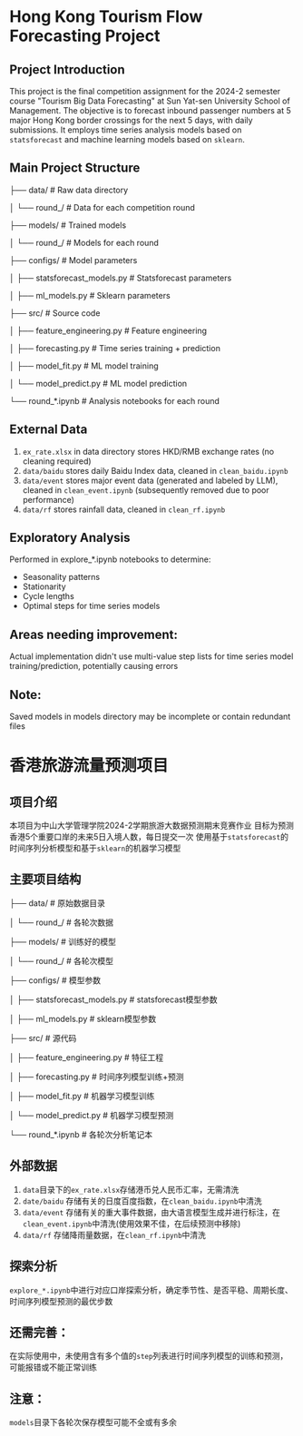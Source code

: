 # Hong Kong Tourism Flow Forecasting Project

## Project Introduction
This project is the final competition assignment for the 2024-2 semester course "Tourism Big Data Forecasting" at Sun Yat-sen University School of Management. The objective is to forecast inbound passenger numbers at 5 major Hong Kong border crossings for the next 5 days, with daily submissions. It employs time series analysis models based on `statsforecast` and machine learning models based on `sklearn`.

## Main Project Structure
├── data/                # Raw data directory

│   └── round_/         # Data for each competition round

├── models/             # Trained models

│   └── round_/         # Models for each round

├── configs/            # Model parameters

│   ├── statsforecast_models.py  # Statsforecast parameters

│   ├── ml_models.py             # Sklearn parameters

├── src/                # Source code

│   ├── feature_engineering.py   # Feature engineering

│   ├── forecasting.py           # Time series training + prediction

│   ├── model_fit.py            # ML model training

│   └── model_predict.py        # ML model prediction

└── round_*.ipynb       # Analysis notebooks for each round

## External Data
1. `ex_rate.xlsx` in data directory stores HKD/RMB exchange rates (no cleaning required)
2. `data/baidu` stores daily Baidu Index data, cleaned in `clean_baidu.ipynb`
3. `data/event` stores major event data (generated and labeled by LLM), cleaned in `clean_event.ipynb` (subsequently removed due to poor performance)
4. `data/rf` stores rainfall data, cleaned in `clean_rf.ipynb`

## Exploratory Analysis
Performed in explore_*.ipynb notebooks to determine:
- Seasonality patterns
- Stationarity
- Cycle lengths
- Optimal steps for time series models

## Areas needing improvement:
Actual implementation didn't use multi-value step lists for time series model training/prediction, potentially causing errors
## Note: 
Saved models in models directory may be incomplete or contain redundant files

# 香港旅游流量预测项目

## 项目介绍
本项目为中山大学管理学院2024-2学期旅游大数据预测期末竞赛作业
目标为预测香港5个重要口岸的未来5日入境人数，每日提交一次
使用基于`statsforecast`的时间序列分析模型和基于`sklearn`的机器学习模型

## 主要项目结构
├── data/ # 原始数据目录 

│ └── round_/ # 各轮次数据 

├── models/ # 训练好的模型 

│ └── round_/ # 各轮次模型

├── configs/ # 模型参数 

│ ├── statsforecast_models.py # statsforecast模型参数 

│ ├── ml_models.py # sklearn模型参数

├── src/ # 源代码 

│ ├── feature_engineering.py # 特征工程 

│ ├── forecasting.py # 时间序列模型训练+预测

│ ├── model_fit.py # 机器学习模型训练 

│ └── model_predict.py # 机器学习模型预测 

└── round_*.ipynb # 各轮次分析笔记本

## 外部数据
1. `data`目录下的`ex_rate.xlsx`存储港币兑人民币汇率，无需清洗
2. `date/baidu` 存储有关的日度百度指数，在`clean_baidu.ipynb`中清洗
3. `data/event` 存储有关的重大事件数据，由大语言模型生成并进行标注，在`clean_event.ipynb`中清洗(使用效果不佳，在后续预测中移除)
4. `data/rf` 存储降雨量数据，在`clean_rf.ipynb`中清洗

## 探索分析
`explore_*.ipynb`中进行对应口岸探索分析，确定季节性、是否平稳、周期长度、时间序列模型预测的最优步数

## 还需完善：
在实际使用中，未使用含有多个值的`step`列表进行时间序列模型的训练和预测，可能报错或不能正常训练
## 注意：
`models`目录下各轮次保存模型可能不全或有多余
